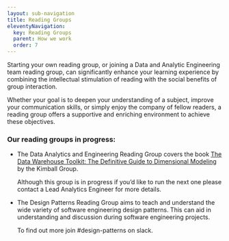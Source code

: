 ```yaml
---
layout: sub-navigation
title: Reading Groups
eleventyNavigation:
  key: Reading Groups
  parent: How we work
  order: 7
---
```


Starting your own reading group, or joining a Data and Analytic Engineering team reading group, can significantly enhance your learning experience by combining the intellectual stimulation of reading with the social benefits of group interaction. 

Whether your goal is to deepen your understanding of a subject, improve your communication skills, or simply enjoy the company of fellow readers, a reading group offers a supportive and enriching environment to achieve these objectives.

### Our reading groups in progress: 

* The Data Analytics and Engineering Reading Group covers the book [The Data Warehouse Toolkit: The Definitive Guide to Dimensional Modeling](https://www.amazon.co.uk/Data-Warehouse-Toolkit-Definitive-Dimensional/dp/1118530802) by the Kimball Group.

   Although this group is in progress if you’d like to run the next one please contact a Lead Analytics Engineer for more details.

* The Design Patterns Reading Group aims to teach and understand the wide variety of software engineering design patterns. This can aid in understanding and discussion during software engineering projects.

   To find out more join #design-patterns on slack.